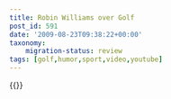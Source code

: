 ```yaml
---
title: Robin Williams over Golf
post_id: 591
date: '2009-08-23T09:38:22+00:00'
taxonomy:
    migration-status: review
tags: [golf,humor,sport,video,youtube]
---
```

{{<youtube pcnFbCCgTo4>}}
